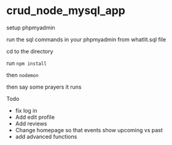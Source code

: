 # crud_node_mysql_app


setup phpmyadmin

run the sql commands in your phpmyadmin from whatlit.sql file


cd to the directory

run `npm install`

then `nodemon`

then say some prayers it runs


Todo

- fix log in
- Add edit profile
- Add reviews
- Change homepage so that events show upcoming vs past
- add advanced functions
